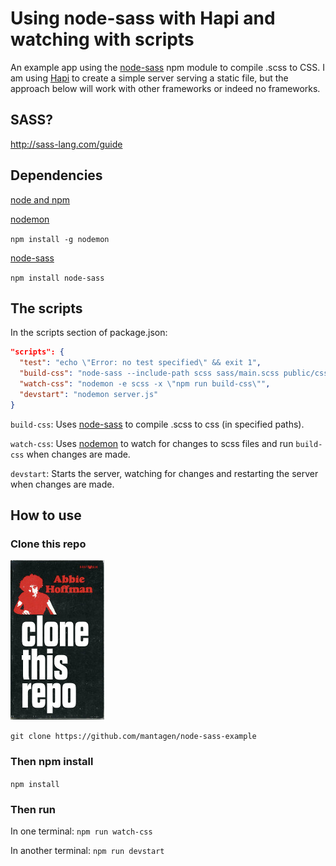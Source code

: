 # Using node-sass with Hapi and watching with scripts

An example app using the [node-sass](https://github.com/sass/node-sass) npm module to compile .scss to CSS.
I am using [Hapi](https://github.com/hapijs/hapi) to create a simple server serving a static file, but the approach below will work with other frameworks or indeed no frameworks.

## SASS?

http://sass-lang.com/guide

## Dependencies

[node and npm](https://nodejs.org/)

[nodemon](https://github.com/remy/nodemon)

`npm install -g nodemon`

[node-sass](https://github.com/sass/node-sass)

`npm install node-sass`

## The scripts

In the scripts section of package.json:

``` json
"scripts": {
  "test": "echo \"Error: no test specified\" && exit 1",
  "build-css": "node-sass --include-path scss sass/main.scss public/css/main.css",
  "watch-css": "nodemon -e scss -x \"npm run build-css\"",
  "devstart": "nodemon server.js"
}
```

`build-css`: Uses [node-sass](https://github.com/sass/node-sass) to compile .scss to css (in specified paths).

`watch-css`: Uses [nodemon](https://github.com/remy/nodemon) to watch for changes to scss files and run `build-css` when changes are made.

`devstart`: Starts the server, watching for changes and restarting the server when changes are made.

## How to use

### Clone this repo
![clone this repo](https://raw.githubusercontent.com/mantagen/clone-this-repo/79f8034b565067cf00145608957fa8b35ada2656/abbie-hoffman-clone-this-repo-150px.jpg)

`git clone https://github.com/mantagen/node-sass-example`

### Then npm install

`npm install`

### Then run

In one terminal:
`npm run watch-css`

In another terminal:
`npm run devstart`
